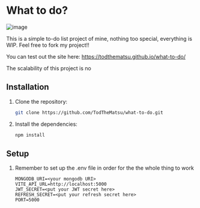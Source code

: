 # What to do?
![image](https://github.com/user-attachments/assets/6131c2f2-f49b-44de-b4a0-f61e95413622)


This is a simple to-do list project of mine, nothing too special, everything is WIP.
Feel free to fork my project!!


You can test out the site here:
https://todthematsu.github.io/what-to-do/

The scalability of this project is no

## Installation

1. Clone the repository:
   ```bash
   git clone https://github.com/TodTheMatsu/what-to-do.git
   ```

2. Install the dependencies:
   ```bash
   npm install
   ```
## Setup
1. Remember to set up the .env file in order for the the whole thing to work
   ```
   MONGODB_URI=<your mongodb URI>
   VITE_API_URL=http://localhost:5000
   JWT_SECRET=<put your JWT secret here>
   REFRESH_SECRET=<put your refresh secret here>
   PORT=5000
   ```
